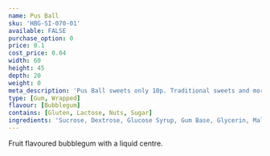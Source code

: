 ```yaml
---
name: Pus Ball
sku: 'HBG-SI-070-01'
available: FALSE
purchase_option: 0
price: 0.1
cost_price: 0.04
width: 60
height: 45
depth: 20
weight: 0
meta_description: 'Pus Ball sweets only 10p. Traditional sweets and more at Humbugs Confectionery Store. Specialists in satisfying your sweet tooth!'
type: [Gum, Wrapped]
flavour: [Bubblegum]
contains: [Gluten, Lactose, Nuts, Sugar]
ingredients: 'Sucrose, Dextrose, Glucose Syrup, Gum Base, Glycerin, Malic Acid, Flavourings, Modified Starch, Colours: E100, E120, E171. Glazing Agents: Carnauba Wax, Shellac, Antioxidant E321'
---
```

Fruit flavoured bubblegum with a liquid centre.